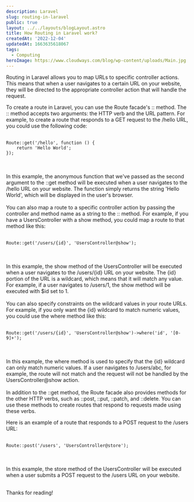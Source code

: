 ```yaml
---
description: Laravel
slug: routing-in-laravel
public: true
layout: ../../layouts/blogLayout.astro
title: How Routing in Laravel work?
createdAt: '2022-12-04'
updatedAt: 1663635618067
tags:
  - Computing
heroImage: https://www.cloudways.com/blog/wp-content/uploads/Main.jpg
---
```


Routing in Laravel allows you to map URLs to specific controller actions. This means that when a user navigates to a certain URL on your website, they will be directed to the appropriate controller action that will handle the request.

To create a route in Laravel, you can use the Route facade's :: method. The :: method accepts two arguments: the HTTP verb and the URL pattern. For example, to create a route that responds to a GET request to the /hello URL, you could use the following code:
<br/>
<br/>
```
Route::get('/hello', function () {
    return 'Hello World';
});
```
<br/>
<br/>
In this example, the anonymous function that we've passed as the second argument to the ::get method will be executed when a user navigates to the /hello URL on your website. The function simply returns the string 'Hello World', which will be displayed in the user's browser.
<br/>
<br/>
You can also map a route to a specific controller action by passing the controller and method name as a string to the :: method. For example, if you have a UsersController with a show method, you could map a route to that method like this:
<br/>
<br/>

```
Route::get('/users/{id}', 'UsersController@show');
```
<br/>
<br/>
In this example, the show method of the UsersController will be executed when a user navigates to the /users/{id} URL on your website. The {id} portion of the URL is a wildcard, which means that it will match any value. For example, if a user navigates to /users/1, the show method will be executed with $id set to 1.
<br/>
<br/>
You can also specify constraints on the wildcard values in your route URLs. For example, if you only want the {id} wildcard to match numeric values, you could use the where method like this:
<br/>
<br/>

```
Route::get('/users/{id}', 'UsersController@show')->where('id', '[0-9]+');
```

<br/>
<br/>
In this example, the where method is used to specify that the {id} wildcard can only match numeric values. If a user navigates to /users/abc, for example, the route will not match and the request will not be handled by the UsersController@show action.
<br/>
<br/>
In addition to the ::get method, the Route facade also provides methods for the other HTTP verbs, such as ::post, ::put, ::patch, and ::delete. You can use these methods to create routes that respond to requests made using these verbs.

Here is an example of a route that responds to a POST request to the /users URL:
<br/>
<br/>
```
Route::post('/users', 'UsersController@store');
```
<br/>
<br/>
In this example, the store method of the UsersController will be executed when a user submits a POST request to the /users URL on your website.
<br/>
<br/>

Thanks for reading!
